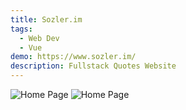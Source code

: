 ```yaml
---
title: Sozler.im
tags:
  - Web Dev
  - Vue
demo: https://www.sozler.im/
description: Fullstack Quotes Website
---
```


![Home Page](/images/projects/sozlerim/homepage-dark.png) ![Home Page](/images/projects/sozlerim/homepage-light.png)
